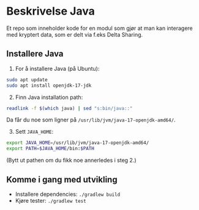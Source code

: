 # Beskrivelse Java

Et repo som inneholder kode for en modul som gjør at man kan interagere med kryptert data, som er delt via f.eks Delta Sharing.

## Installere Java

1. For å installere Java (på Ubuntu):
```sh
sudo apt update
sudo apt install openjdk-17-jdk
```

2. Finn Java installation path:
```sh
readlink -f $(which java) | sed "s:bin/java::"
```

Da får du noe som ligner på `/usr/lib/jvm/java-17-openjdk-amd64/`.

3. Sett `JAVA_HOME`:
```sh
export JAVA_HOME=/usr/lib/jvm/java-17-openjdk-amd64/
export PATH=$JAVA_HOME/bin:$PATH
```

(Bytt ut pathen om du fikk noe annerledes i steg 2.)

## Komme i gang med utvikling

- Installere dependencies: `./gradlew build`
- Kjøre tester: `./gradlew test`
